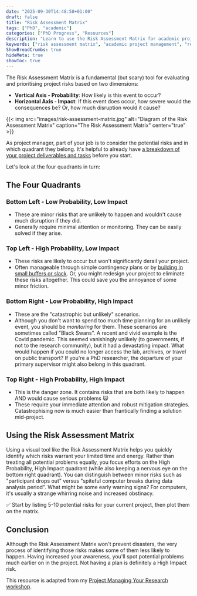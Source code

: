 ```yaml
---
date: "2025-09-30T14:48:58+01:00"
draft: false
title: "Risk Assessment Matrix"
tags: ["PhD", "academic"]
categories: ["PhD Progress", "Resources"]
description: "Learn to use the Risk Assessment Matrix for academic projects. Identify and prioritize research risks with practical examples, from equipment failure to supervisor changes. Essential project management tool for researchers."
keywords: ["risk assessment matrix", "academic project management", "research project risks", "risk management for researchers", "project risk analysis", "academic risk planning", "research methodology", "PhD project management", "university project planning", "risk mitigation strategies", "academic productivity", "project management tools", "research project planning", "black swan events", "contingency planning"]
ShowBreadCrumbs: true
hideMeta: true
showToc: true
---
```


The Risk Assessment Matrix is a fundamental (but scary) tool for evaluating and prioritising project risks based on two dimensions:

- **Vertical Axis - Probability**: How likely is this event to occur?
- **Horizontal Axis - Impact**: If this event does occur, how severe would the consequences be? Or, how much disruption would it cause?

{{< img src="images/risk-assessment-matrix.jpg" alt="Diagram of the Risk Assessment Matrix" caption="The Risk Assessment Matrix" center="true" >}}

As project manager, part of your job is to consider the potential risks and in which quadrant they belong. It's helpful to already have [a breakdown of your project deliverables and tasks](../work-breakdown-structure/) before you start.

Let's look at the four quadrants in turn:

## The Four Quadrants

### Bottom Left - Low Probability, Low Impact

- These are minor risks that are unlikely to happen and wouldn't cause much disruption if they did.
- Generally require minimal attention or monitoring. They can be easily solved if they arise.

### Top Left - High Probability, Low Impact

- These risks are likely to occur but won't significantly derail your project.
- Often manageable through simple contingency plans or by [building in small buffers or slack](../../../posts/why-we-should-all-be-slackers/). Or, you might redesign your project to eliminate these risks altogether. This could save you the annoyance of some minor friction.

### Bottom Right - Low Probability, High Impact

- These are the "catastrophic but unlikely" scenarios.
- Although you don't want to spend too much time planning for an unlikely event, you should be _monitoring_ for them. These scenarios are sometimes called "Black Swans". A recent and vivid example is the Covid pandemic. This seemed vanishingly unlikely (to governments, if not to the research community), but it had a devastating impact. What would happen if you could no longer access the lab, archives, or travel on public transport? If you're a PhD researcher, the departure of your primary supervisor might also belong in this quadrant.

### Top Right - High Probability, High Impact

- This is the danger zone. It contains risks that are both likely to happen AND would cause serious problems 🙀
- These require your immediate attention and robust mitigation strategies. Catastrophising now is much easier than frantically finding a solution mid-project.

## Using the Risk Assessment Matrix

Using a visual tool like the Risk Assessment Matrix helps you quickly identify which risks warrant your limited time and energy. Rather than treating all potential problems equally, you focus efforts on the High Probability, High Impact quadrant (while also keeping a nervous eye on the bottom right quadrant). You can distinguish between minor risks such as "participant drops out" versus "spiteful computer breaks during data analysis period". What might be some early warning signs? For computers, it's usually a strange whirring noise and increased obstinacy. 

✅ Start by listing 5-10 potential risks for your current project, then plot them on the matrix.

## Conclusion

Although the Risk Assessment Matrix won't prevent disasters, the very process of identifying those risks makes some of them less likely to happen. Having increased your awareness, you'll spot potential problems much earlier on in the project. Not having a plan is definitely a High Impact risk.

This resource is adapted from my [Project Managing Your Research workshop](../../project-managing-your-research/).

